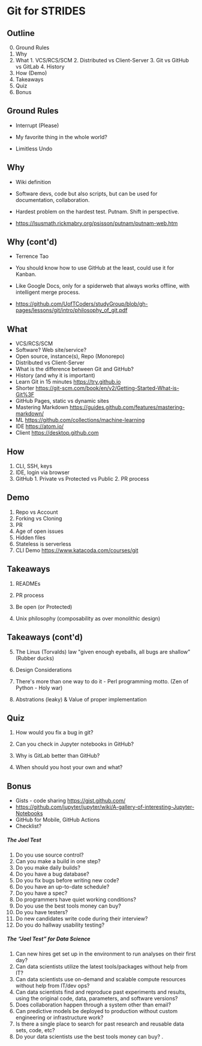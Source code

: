 # Git for STRIDES

## Outline
0. Ground Rules
1. Why
2. What
        1. VCS/RCS/SCM
        2. Distributed vs Client-Server
        3. Git vs GitHub vs GitLab
        4. History
3. How (Demo)
4. Takeaways
5. Quiz
6. Bonus

## Ground Rules

- Interrupt (Please)

- My favorite thing in the whole world?

- Limitless Undo

## Why

- Wiki definition

- Software devs, code but also scripts, but can be used for documentation, collaboration.

- Hardest problem on the hardest test. Putnam. Shift in perspective.
- https://lsusmath.rickmabry.org/psisson/putnam/putnam-web.htm

## Why (cont'd)

- Terrence Tao

- You should know how to use GitHub at the least, could use it for Kanban.

- Like Google Docs, only for a spiderweb that always works offline, with intelligent merge process.
- https://github.com/UofTCoders/studyGroup/blob/gh-pages/lessons/git/intro/philosophy_of_git.pdf

## What

- VCS/RCS/SCM
- Software? Web site/service?
- Open source, instance(s), Repo (Monorepo)
- Distributed vs Client-Server
- What is the difference between Git and GitHub?
- History (and why it is important)
- Learn Git in 15 minutes https://try.github.io
- Shorter https://git-scm.com/book/en/v2/Getting-Started-What-is-Git%3F
- GitHub Pages, static vs dynamic sites
- Mastering Markdown https://guides.github.com/features/mastering-markdown/
- ML https://github.com/collections/machine-learning
- IDE https://atom.io/ 
- Client https://desktop.github.com

## How

1. CLI, SSH, keys
2. IDE, login via browser
3. GitHub
        1. Private vs Protected vs Public
        2. PR process

## Demo
1. Repo vs Account
2. Forking vs Cloning
3. PR
4. Age of open issues
5. Hidden files
6. Stateless is serverless
7. CLI Demo https://www.katacoda.com/courses/git

## Takeaways

1. READMEs

2. PR process

3. Be open (or Protected)

4. Unix philosophy (composability as over monolithic design)

## Takeaways (cont'd)

5. The Linus (Torvalds) law "given enough eyeballs, all bugs are shallow” (Rubber ducks)

6. Design Considerations

7. There's more than one way to do it - Perl programming motto. (Zen of Python - Holy war)

8. Abstrations (leaky) & Value of proper implementation

## Quiz

1. How would you fix a bug in git?
2. Can you check in Jupyter notebooks in GitHub?

3. Why is GitLab better than GitHub?
4. When should you host your own and what?

## Bonus

- Gists - code sharing https://gist.github.com/
- https://github.com/jupyter/jupyter/wiki/A-gallery-of-interesting-Jupyter-Notebooks
- GitHub for Mobile, GitHub Actions
- Checklist? 

##### The Joel Test
1. Do you use source control?
2. Can you make a build in one step?
3. Do you make daily builds?
4. Do you have a bug database?
5. Do you fix bugs before writing new code?
6. Do you have an up-to-date schedule?
7. Do you have a spec?
8. Do programmers have quiet working conditions?
9. Do you use the best tools money can buy?
10. Do you have testers?
11. Do new candidates write code during their interview?
12. Do you do hallway usability testing?

##### The “Joel Test” for Data Science
1. Can new hires get set up in the environment to run analyses on their first day?
2. Can data scientists utilize the latest tools/packages without help from IT?
3. Can data scientists use on-demand and scalable compute resources without help from IT/dev ops?
4. Can data scientists find and reproduce past experiments and results, using the original code, data, parameters, and software versions?
5. Does collaboration happen through a system other than email?
6. Can predictive models be deployed to production without custom engineering or infrastructure work?
7. Is there a single place to search for past research and reusable data sets, code, etc?
8. Do your data scientists use the best tools money can buy?
.
